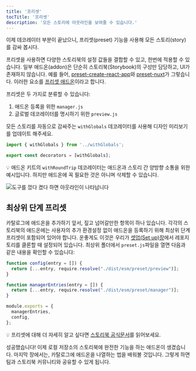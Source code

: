 ```yaml
---
title: '프리셋'
tocTitle: '프리셋'
description: '모든 스토리에 아웃라인을 보여줄 수 있습니다.'
---
```


이제 데코레이터 부분이 끝났으니, 프리셋(preset) 기능을 사용해 모든 스토리(story)를 감싸 봅시다.

프리셋을 사용하면 다양한 스토리북의 설정 값들을 결합할 수 있고, 한번에 적용할 수 있습니다. 일부 애드온(addon)은 단순히 스토리북(Storybook)의 구성만 담당하고, UI가 존재하지 않습니다. 예를 들어, <a href="https://www.npmjs.com/package/@storybook/preset-create-react-app">preset-create-react-app</a>와 <a href="https://www.npmjs.com/package/storybook-preset-nuxt">preset-nuxt</a>가 그렇습니다. 이러한 요소를 <a href="https://storybook.js.org/docs/react/addons/writing-presets">프리셋 애드온</a>이라고 합니다.

프리셋은 두 가지로 분류할 수 있습니다:

1. 애드온 등록을 위한 `manager.js`
2. 글로벌 데코레이터를 명시하기 위한 `preview.js`

모든 스토리를 자동으로 감싸주는 `withGlobals` 데코레이터를 사용해 디자인 미리보기를 업데이트 해주세요.

```js:title=src/preset/preview.js
import { withGlobals } from '../withGlobals';

export const decorators = [withGlobals];
```

<div class="aside">💡 애드온 키트의 <code>withRoundTrip</code> 데코레이터는 애드온과 스토리 간 양방향 소통을 위한 예시입니다. 하지만 애드온에 꼭 필요한 것은 아니며 삭제할 수 있습니다.</div>

![도구를 껐다 켰다 하면 아웃라인이 나타납니다](../../images/toggle.gif)

## 최상위 단계 프리셋

카탈로그에 애드온을 추가하기 앞서, 짚고 넘어갈만한 항목이 하나 있습니다. 각각의 스토리북의 애드온에는 사용자의 추가 환경설정 없이 애드온을 등록하기 위해 최상위 단계 프리셋이 포함되어 있어야 합니다. 운좋게도 이것은 우리가 [셋업(Set up)장](/create-an-addon/react/en/getting-started/)에서 레포지토리를 클론할 때 설정되어 있습니다. 최상위 폴더에서 `preset.js`파일을 열면 다음과 같은 내용을 확인할 수 있습니다:

```js:title=preset.js
function config(entry = []) {
  return [...entry, require.resolve("./dist/esm/preset/preview")];
}

function managerEntries(entry = []) {
  return [...entry, require.resolve("./dist/esm/preset/manager")];
}

module.exports = {
  managerEntries,
  config,
};
```

<div class="aside">
 💡 프리셋에 대해 더 자세히 알고 싶다면 <a href="https://storybook.js.org/docs/react/addons/writing-presets#manager-entries">스토리북 공식문서</a>를 읽어보세요.
</div>

성공했습니다! 이제 로컬 저장소의 스토리북에 완전한 기능을 하는 애드온이 생겼습니다. 마지막 장에서는, 카탈로그에 애드온을 나열하는 법을 배워볼 것입니다. 그렇게 하면 팀과 스토리북 커뮤니티와 공유할 수 있게 됩니다.
